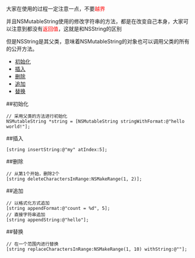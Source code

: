 大家在使用的过程一定注意一点，不要<font color = "red">越界</font>

并且NSMutableString使用的修改字符串的方法，都是在改变自己本身，大家可以注意到都没有<font color = "red">返回值</font>，这就是和NSString的区别

但是NSString是其父类，意味着NSMutableString的对象也可以调用父类的所有的公开方法。

* [初始化](#init)
* [插入](#insert)
* [删除](#delete)
* [追加](#append)
* [替换](#replace)

<span id = "init">
##初始化

```objc
// 采用父类的方法进行初始化
NSMutableString *string = [NSMutableString stringWithFormat:@"hello world!"];
```
<span id = "insert">
##插入



```objc
[string insertString:@"my" atIndex:5];
```

<span id = "delete">
##删除

```objc
// 从第1个开始，删除2个
[string deleteCharactersInRange:NSMakeRange(1, 2)];

```

<span id = "append">
##追加


```objc
// 以格式化方式追加
[string appendFormat:@"count = %d", 5];
// 直接字符串追加
[string appendString:@"hello"];
```

<span id = "replace">
##替换

```objc
// 在一个范围内进行替换
[string replaceCharactersInRange:NSMakeRange(1, 10) withString:@""];

```
